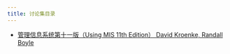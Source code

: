 ```yaml
---
title: 讨论集目录
---
```


- [管理信息系统第十一版（Using MIS 11th Edition） David Kroenke, Randall Boyle](Using_MIS)
